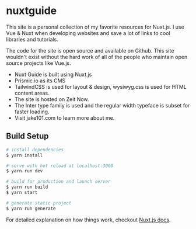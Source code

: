 # nuxtguide

This site is a personal collection of my favorite resources for Nuxt.js. I use Vue & Nuxt when developing websites and save a lot of links to cool libraries and tutorials.

The code for the site is open source and available on Github. This site wouldn't exist without the hard work of all of the people who maintain open source projects like Vue.js.

- Nuxt Guide is built using Nuxt.js
- Prismic.io as its CMS
- TailwindCSS is used for layout & design, wysiwyg.css is used for HTML content areas.
- The site is hosted on Zeit Now.
- The Inter type family is used and the regular width typeface is subset for faster loading.
- Visit jake101.com to learn more about me.

## Build Setup

``` bash
# install dependencies
$ yarn install

# serve with hot reload at localhost:3000
$ yarn run dev

# build for production and launch server
$ yarn run build
$ yarn start

# generate static project
$ yarn run generate
```

For detailed explanation on how things work, checkout [Nuxt.js docs](https://nuxtjs.org).
